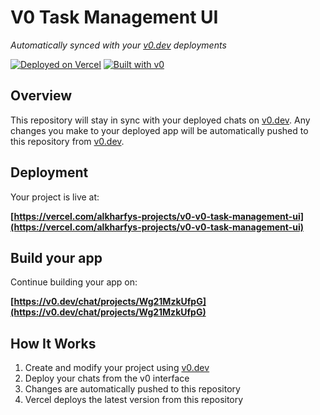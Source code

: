 # V0 Task Management UI

*Automatically synced with your [v0.dev](https://v0.dev) deployments*

[![Deployed on Vercel](https://img.shields.io/badge/Deployed%20on-Vercel-black?style=for-the-badge&logo=vercel)](https://vercel.com/alkharfys-projects/v0-v0-task-management-ui)
[![Built with v0](https://img.shields.io/badge/Built%20with-v0.dev-black?style=for-the-badge)](https://v0.dev/chat/projects/Wg21MzkUfpG)

## Overview

This repository will stay in sync with your deployed chats on [v0.dev](https://v0.dev).
Any changes you make to your deployed app will be automatically pushed to this repository from [v0.dev](https://v0.dev).

## Deployment

Your project is live at:

**[https://vercel.com/alkharfys-projects/v0-v0-task-management-ui](https://vercel.com/alkharfys-projects/v0-v0-task-management-ui)**

## Build your app

Continue building your app on:

**[https://v0.dev/chat/projects/Wg21MzkUfpG](https://v0.dev/chat/projects/Wg21MzkUfpG)**

## How It Works

1. Create and modify your project using [v0.dev](https://v0.dev)
2. Deploy your chats from the v0 interface
3. Changes are automatically pushed to this repository
4. Vercel deploys the latest version from this repository